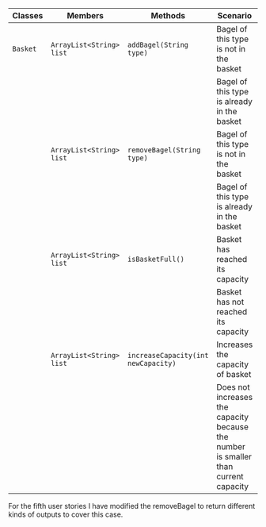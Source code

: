 
| Classes  | Members                  | Methods                             | Scenario                                                                            | Outputs                                  |
|----------|--------------------------|-------------------------------------|-------------------------------------------------------------------------------------|------------------------------------------|
| `Basket` | `ArrayList<String> list` | `addBagel(String type)`             | Bagel of this type is not in the basket                                             | "Added"                                  |
|          |                          |                                     | Bagel of this type is already  in the basket                                        | "This type already exists in the basket" |
|          | `ArrayList<String> list` | `removeBagel(String type)`          | Bagel of this type is not in the basket                                             | "Does not exist"                         |
|          |                          |                                     | Bagel of this type is already  in the basket                                        | "Removed"                                |
|          | `ArrayList<String> list` | `isBasketFull()`                    | Basket has reached its capacity                                                     | true                                     |
|          |                          |                                     | Basket has not reached its capacity                                                 | false                                    |
|          | `ArrayList<String> list` | `increaseCapacity(int newCapacity)` | Increases the capacity of basket                                                    | "Done"                                   |
|          |                          |                                     | Does not increases the capacity because the number is smaller than current capacity | "Enter a bigger number"                  |

For the fifth user stories I have modified the removeBagel to return different kinds of outputs to cover this case.